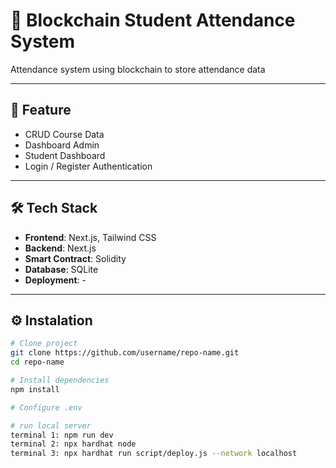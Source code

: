 # 📘 Blockchain Student Attendance System

Attendance system using blockchain to store attendance data

---

## 🚀 Feature

- CRUD Course Data
- Dashboard Admin
- Student Dashboard
- Login / Register Authentication

---

## 🛠️ Tech Stack

- **Frontend**: Next.js, Tailwind CSS
- **Backend**:  Next.js
- **Smart Contract**: Solidity
- **Database**: SQLite
- **Deployment**: -

---

## ⚙️ Instalation

```bash
# Clone project
git clone https://github.com/username/repo-name.git
cd repo-name

# Install dependencies
npm install

# Configure .env

# run local server
terminal 1: npm run dev
terminal 2: npx hardhat node
terminal 3: npx hardhat run script/deploy.js --network localhost

